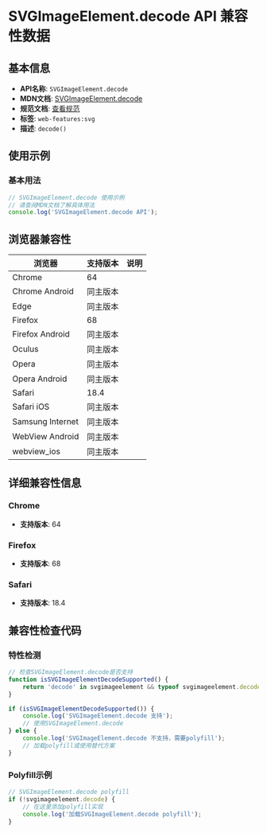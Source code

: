 # SVGImageElement.decode API 兼容性数据

## 基本信息

- **API名称**: `SVGImageElement.decode`
- **MDN文档**: [SVGImageElement.decode](https://developer.mozilla.org/docs/Web/API/SVGImageElement/decode)
- **规范文档**: [查看规范](https://html.spec.whatwg.org/multipage/embedded-content.html#dom-img-decode-dev)
- **标签**: `web-features:svg`
- **描述**: `decode()`

## 使用示例

### 基本用法

```javascript
// SVGImageElement.decode 使用示例
// 请查阅MDN文档了解具体用法
console.log('SVGImageElement.decode API');
```

## 浏览器兼容性

| 浏览器 | 支持版本 | 说明 |
|--------|----------|------|
| Chrome | 64 |  |
| Chrome Android | 同主版本 |  |
| Edge | 同主版本 |  |
| Firefox | 68 |  |
| Firefox Android | 同主版本 |  |
| Oculus | 同主版本 |  |
| Opera | 同主版本 |  |
| Opera Android | 同主版本 |  |
| Safari | 18.4 |  |
| Safari iOS | 同主版本 |  |
| Samsung Internet | 同主版本 |  |
| WebView Android | 同主版本 |  |
| webview_ios | 同主版本 |  |

## 详细兼容性信息

### Chrome

- **支持版本**: 64

### Firefox

- **支持版本**: 68

### Safari

- **支持版本**: 18.4

## 兼容性检查代码

### 特性检测

```javascript
// 检查SVGImageElement.decode是否支持
function isSVGImageElementDecodeSupported() {
    return 'decode' in svgimageelement && typeof svgimageelement.decode === 'function';
}

if (isSVGImageElementDecodeSupported()) {
    console.log('SVGImageElement.decode 支持');
    // 使用SVGImageElement.decode
} else {
    console.log('SVGImageElement.decode 不支持，需要polyfill');
    // 加载polyfill或使用替代方案
}
```

### Polyfill示例

```javascript
// SVGImageElement.decode polyfill
if (!svgimageelement.decode) {
    // 在这里添加polyfill实现
    console.log('加载SVGImageElement.decode polyfill');
}
```

